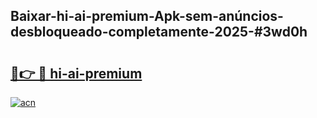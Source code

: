 ## Baixar-hi-ai-premium-Apk-sem-anúncios-desbloqueado-completamente-2025-#3wd0h

# <h2><a href="https://ainizakaria.my?title=hi-ai-premium&ref=22M">🔗👉 🔴 hi-ai-premium</a></h2>

[![acn](https://github.com/user-attachments/assets/0f9c940e-d8b0-45ae-aac7-cd30a18b3e1c)](https://ainizakaria.my?title=hi-ai-premium&ref=22M)

